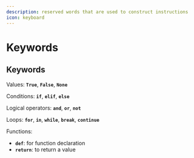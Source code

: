 ```yaml
---
description: reserved words that are used to construct instructions
icon: keyboard
---
```


# Keywords

## Keywords

Values: **`True`**, **`False`**, **`None`**&#x20;

Conditions: **`if`**, **`elif`**, **`else`**&#x20;

Logical operators: **`and`**, **`or`**, **`not`**&#x20;

Loops: **`for`**, **`in`**, **`while`**, **`break`**, **`continue`**&#x20;

Functions:&#x20;

* **`def`**: for function declaration
* **`return`**: to return a value

